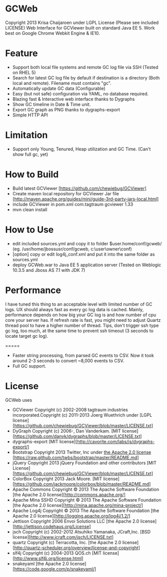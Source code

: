 GCWeb
=====
Copyright 2013 Krisa Chaijaroen under LGPL License (Please see included LICENSE)
Web Interface for GCViewer built on standard Java EE 5. Work best on Google Chrome Webkit Engine & IE10.

Feature
=====
* Support both local file systems and remote GC log file via SSH (Tested on RHEL 5)
* Search for latest GC log file by default if destination is a directory (Both local and remote). Filename must contains "gc".
* Automatically update GC data (Configurable)
* Easy (but not safe) configuration via YAML, no database required.
* Blazing fast & Interactive web interface thanks to Dygraphs
* Show GC timeline in Date & Time unit.
* Export GC graph as PNG thanks to dygraphs-export
* Simple HTTP API

Limitation
=====
* Support only Young, Tenured, Heap utilization and GC Time. (Can't show full gc, yet)

How to Build
=====
* Build latest GCViewer [https://github.com/chewiebug/GCViewer]
* Create maven local repository for GCViewer Jar file [http://maven.apache.org/guides/mini/guide-3rd-party-jars-local.html]
* include GCViewer in pom.xml
        <dependency>
            <groupId>com.tagtraum</groupId>
            <artifactId>gcviewer</artifactId>
            <version>1.33</version>
        </dependency>
* mvn clean install

How to Use
=====
* edit included sources.yml and copy it to folder $user.home/conf/gcweb/ (eg. /usr/home/jbossusr/conf/gcweb, c:\user\owner\conf)
* [option] copy or edit log4j_conf.xml and put it into the same folder as sources.yml
* deploy GCWeb.war to Java EE 5 application server (Tested on Weblogic 10.3.5 and Jboss AS 7.1 with JDK 7)

Performance
=====
I have tuned this thing to an acceptable level with limited number of GC logs. UX should always fast as every gc log data is cached.
Mainly, performance depends on how big your GC log is and how number of cpu core your server has. 
If refresh rate is fast, you might need to adjust Quartz thread pool to have a higher number of thread. 
Tips, don't trigger ssh type gc log, too much, at the same time to prevent ssh timeout (3 seconds to locate target gc log).

=====
* Faster string processing, from parsed GC events to CSV. Now it took around 2-3 seconds to convert ~8,000 events to CSV.
* Full GC support.

License
=====
GCWeb uses
* GCViewer Copyright (c) 2002-2008 tagtraum industries incorporated.Copyright (c) 2011-2013 Joerg Wuethrich under [LGPL license] [https://github.com/chewiebug/GCViewer/blob/master/LICENSE.txt]
* DyGraph Copyright (c) 2006-, Dan Vanderkam. [MIT license][https://github.com/danvk/dygraphs/blob/master/LICENSE.txt]
* dygraphs-export [MIT license][http://cavorite.com/labs/js/dygraphs-export/]
* Bootstrap Copyright 2013 Twitter, Inc under [the Apache 2.0 license](LICENSE) [https://raw.github.com/twbs/bootstrap/master/README.md]
* jQuery Copyright 2013 jQuery Foundation and other contributors [MIT License] [https://github.com/chewiebug/GCViewer/blob/master/LICENSE.txt]
* ColorBox Copyright 2013 Jack Moore. [MIT license][https://github.com/jackmoore/colorbox/blob/master/README.md]
* Apache Commons Copyright © 2013 The Apache Software Foundation [the Apache 2.0 license][http://commons.apache.org/]
* Apache Mina SSHD Copyright © 2013 The Apache Software Foundation [the Apache 2.0 license][http://mina.apache.org/mina-project/]
* Apache Log4j Copyright © 2013 The Apache Software Foundation [the Apache 2.0 license][http://logging.apache.org/log4j/1.2/]
* Jettison Copyright 2006 Envoi Solutions LLC [the Apache 2.0 license][http://jettison.codehaus.org/License]
* jsch Copyright (c) 2002-2012 Atsuhiko Yamanaka, JCraft,Inc. [BSD license][http://www.jcraft.com/jsch/LICENSE.txt]
* quartz Copyright (c) Terracotta, Inc. [the Apache 2.0 license][http://quartz-scheduler.org/overview/license-and-copyright]
* slf4j Copyright (c) 2004-2013 QOS.ch [MIT license][http://www.slf4j.org/license.html]
* snakeyaml [the Apache 2.0 license][https://code.google.com/p/snakeyaml/]
